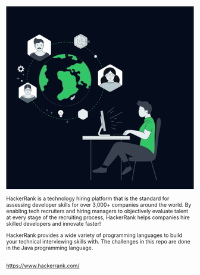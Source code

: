 <br>![person sitting at a table using a PC](image.png)</br>
<p>HackerRank is a technology hiring platform that is the standard for assessing developer skills for over 3,000+ companies around the world. By enabling tech recruiters and hiring managers to objectively evaluate talent at every stage of the recruiting process, HackerRank helps companies hire skilled developers and innovate faster!</p>
HackerRank provides a wide variety of programming languages to build your technical interviewing skills with. 
The challenges in this repo are done in the Java programming language.

<br>https://www.hackerrank.com/</br>

